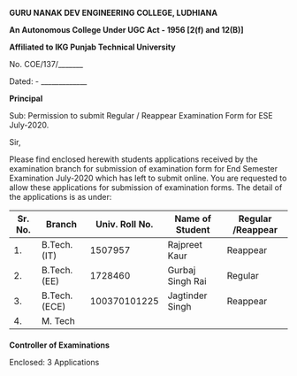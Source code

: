 **GURU NANAK DEV ENGINEERING COLLEGE, LUDHIANA**

**An Autonomous College Under UGC Act - 1956 [2(f) and 12(B)]**

**Affiliated to IKG Punjab Technical University**

No. COE/137/\_\_\_\_\_\_\_ 

Dated: - \_\_\_\_\_\_\_\_\_\_\_\_\_



**Principal**

Sub: Permission to submit Regular / Reappear Examination Form for ESE July-2020.

Sir,

Please find enclosed herewith students applications received by the examination branch for submission of examination form for End Semester Examination July-2020 which has left to submit online. You are requested to allow these applications for submission of examination forms. The detail of the applications is as under:



| **Sr. No.** | **Branch**    | **Univ. Roll No.** | **Name of Student** | **Regular /Reappear** |
| ----------- | ------------- | ------------------ | ------------------- | --------------------- |
| 1.          | B.Tech. (IT)  | 1507957            | Rajpreet Kaur       | Reappear              |
| 2.          | B.Tech. (EE)  | 1728460            | Gurbaj Singh Rai    | Regular               |
| 3.          | B.Tech. (ECE) | 100370101225       | Jagtinder Singh     | Reappear              |
|4.| M. Tech| 

#### 



**Controller of Examinations**

Enclosed: 3 Applications
